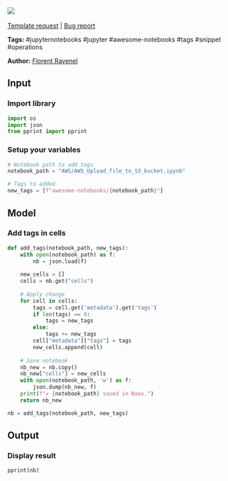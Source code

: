 <a href="https://app.naas.ai/user-redirect/naas/downloader?url=https://raw.githubusercontent.com/jupyter-naas/awesome-notebooks/master/Jupyter%20Notebooks/Jupyter_Notebooks_Add_tags_in_cells.ipynb" target="_parent"><img src="https://naasai-public.s3.eu-west-3.amazonaws.com/open_in_naas.svg"/></a><br><br><a href="https://github.com/jupyter-naas/awesome-notebooks/issues/new?assignees=&labels=&template=template-request.md&title=Tool+-+Action+of+the+notebook+">Template request</a> | <a href="https://github.com/jupyter-naas/awesome-notebooks/issues/new?assignees=&labels=bug&template=bug_report.md&title=Jupyter+Notebooks+-+Add+tags+in+cells:+Error+short+description">Bug report</a>

**Tags:** #jupyternotebooks #jupyter #awesome-notebooks #tags #snippet #operations

**Author:** [Florent Ravenel](https://www.linkedin.com/in/florent-ravenel/)

## Input

### Import library


```python
import os
import json
from pprint import pprint
```

### Setup your variables


```python
# Notebook path to add tags
notebook_path = "AWS/AWS_Upload_file_to_S3_bucket.ipynb"

# Tags to added
new_tags = [f"awesome-notebooks/{notebook_path}"]
```

## Model

### Add tags in cells


```python
def add_tags(notebook_path, new_tags):
    with open(notebook_path) as f:
        nb = json.load(f)
        
    new_cells = []
    cells = nb.get("cells")
    
    # Apply change
    for cell in cells:
        tags = cell.get('metadata').get('tags')
        if len(tags) == 0:
            tags = new_tags
        else:
            tags += new_tags
        cell["metadata"]["tags"] = tags
        new_cells.append(cell)
        
    # Save notebook
    nb_new = nb.copy()
    nb_new["cells"] = new_cells
    with open(notebook_path, 'w') as f:
        json.dump(nb_new, f)
    print(f"✔️ {notebook_path} saved in Naas.")
    return nb_new

nb = add_tags(notebook_path, new_tags)
```

## Output

### Display result


```python
pprint(nb)
```
